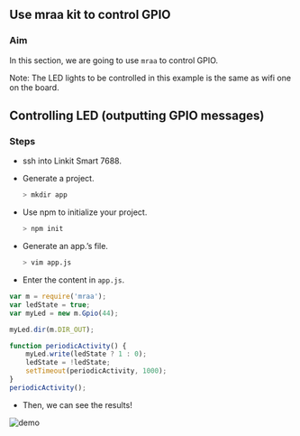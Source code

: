## Use mraa kit to control GPIO 

### Aim

In this section, we are going to use `mraa` to control GPIO.

Note: The LED lights to be controlled in this example is the same as wifi one on the board.

## Controlling LED (outputting GPIO messages)

### Steps
* ssh into Linkit Smart 7688.
* Generate a project.

    ``` bash
    > mkdir app
    ```

* Use npm to initialize your project.
    
    ``` bash
    > npm init
    ```
    
* Generate an app.’s file.
    
    ``` bash 
    > vim app.js
    ```
    
* Enter the content in `app.js`.
    
``` js
var m = require('mraa');
var ledState = true;
var myLed = new m.Gpio(44);

myLed.dir(m.DIR_OUT);

function periodicActivity() {
    myLed.write(ledState ? 1 : 0);
    ledState = !ledState;
    setTimeout(periodicActivity, 1000);
}
periodicActivity();
```
    
* Then, we can see the results!

![demo](http://iamblue.gitbooks.io/linkit-smart-nodejs/content/images/blink.gif)

        

    